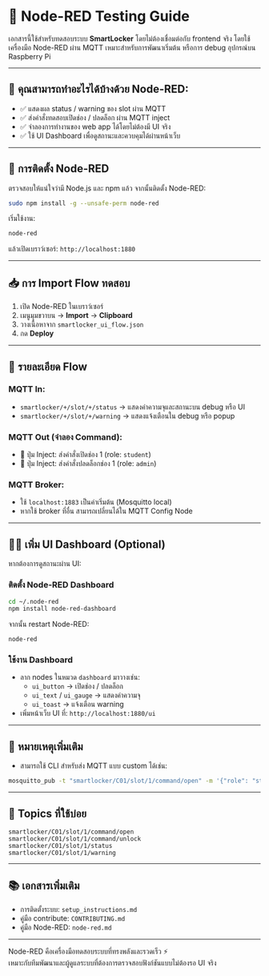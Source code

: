 # 🧪 Node-RED Testing Guide

เอกสารนี้ใช้สำหรับทดสอบระบบ **SmartLocker** โดยไม่ต้องเชื่อมต่อกับ frontend จริง โดยใช้เครื่องมือ Node-RED ผ่าน MQTT
เหมาะสำหรับการพัฒนาเริ่มต้น หรือการ debug อุปกรณ์บน Raspberry Pi

---

## 🚀 คุณสามารถทำอะไรได้บ้างด้วย Node-RED:
- ✅ แสดงผล status / warning ของ slot ผ่าน MQTT
- ✅ ส่งคำสั่งทดสอบเปิดช่อง / ปลดล็อก ผ่าน MQTT inject
- ✅ จำลองการทำงานของ web app ได้โดยไม่ต้องมี UI จริง
- ✅ ใช้ UI Dashboard เพื่อดูสถานะและควบคุมได้ผ่านหน้าเว็บ

---

## 🔧 การติดตั้ง Node-RED
ตรวจสอบให้แน่ใจว่ามี Node.js และ npm แล้ว จากนั้นติดตั้ง Node-RED:
```bash
sudo npm install -g --unsafe-perm node-red
```
เริ่มใช้งาน:
```bash
node-red
```
แล้วเปิดเบราว์เซอร์: `http://localhost:1880`

---

## 📥 การ Import Flow ทดสอบ
1. เปิด Node-RED ในเบราว์เซอร์
2. เมนูมุมขวาบน → **Import** → **Clipboard**
3. วางเนื้อหาจาก `smartlocker_ui_flow.json`
4. กด **Deploy**

---

## 🧪 รายละเอียด Flow
### MQTT In:
- `smartlocker/+/slot/+/status` → แสดงค่าความจุและสถานะบน debug หรือ UI
- `smartlocker/+/slot/+/warning` → แสดงแจ้งเตือนใน debug หรือ popup

### MQTT Out (จำลอง Command):
- 🔘 ปุ่ม Inject: ส่งคำสั่งเปิดช่อง 1 (role: `student`)
- 🔘 ปุ่ม Inject: ส่งคำสั่งปลดล็อกช่อง 1 (role: `admin`)

### MQTT Broker:
- ใช้ `localhost:1883` เป็นค่าเริ่มต้น (Mosquitto local)
- หากใช้ broker ที่อื่น สามารถเปลี่ยนได้ใน MQTT Config Node

---

## 🧑‍💻 เพิ่ม UI Dashboard (Optional)
หากต้องการดูสถานะผ่าน UI:

### ติดตั้ง Node-RED Dashboard
```bash
cd ~/.node-red
npm install node-red-dashboard
```
จากนั้น restart Node-RED:
```bash
node-red
```

### ใช้งาน Dashboard
- ลาก nodes ในหมวด `dashboard` มาวางเช่น:
  - `ui_button` → เปิดช่อง / ปลดล็อก
  - `ui_text` / `ui_gauge` → แสดงค่าความจุ
  - `ui_toast` → แจ้งเตือน warning
- เพิ่มหน้าเว็บ UI ที่: `http://localhost:1880/ui`

---

## 📌 หมายเหตุเพิ่มเติม
- สามารถใช้ CLI สำหรับส่ง MQTT แบบ custom ได้เช่น:
```bash
mosquitto_pub -t "smartlocker/C01/slot/1/command/open" -m '{"role": "student"}'
```

---

## 📂 Topics ที่ใช้บ่อย
```
smartlocker/C01/slot/1/command/open
smartlocker/C01/slot/1/command/unlock
smartlocker/C01/slot/1/status
smartlocker/C01/slot/1/warning
```

---

## 📚 เอกสารเพิ่มเติม
- การติดตั้งระบบ: `setup_instructions.md`
- คู่มือ contribute: `CONTRIBUTING.md`
- คู่มือ Node-RED: `node-red.md`

---

Node-RED คือเครื่องมือทดสอบระบบที่ทรงพลังและรวดเร็ว ⚡  
เหมาะกับทีมพัฒนาและผู้ดูแลระบบที่ต้องการตรวจสอบฟังก์ชันแบบไม่ต้องรอ UI จริง
